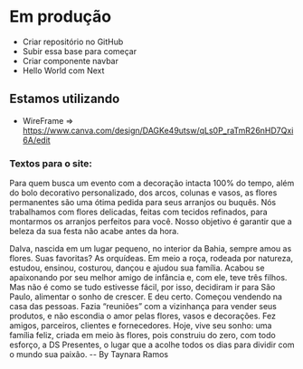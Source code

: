 # Em produção
- Criar repositório no GitHub
- Subir essa base para começar
- Criar componente navbar
- Hello World com Next


## Estamos utilizando
- WireFrame => https://www.canva.com/design/DAGKe49utsw/qLs0P_raTmR26nHD7Qxi6A/edit


### Textos para o site:
Para quem busca um evento com a decoração intacta 100% do tempo, além do bolo decorativo personalizado, dos arcos, colunas e vasos, as flores permanentes são uma ótima pedida para seus arranjos ou buquês. 
Nós trabalhamos com flores delicadas, feitas com tecidos refinados, para montarmos os arranjos perfeitos para você. Nosso objetivo é garantir que a beleza da sua festa não acabe antes da hora.


Dalva, nascida em um lugar pequeno, no interior da Bahia, sempre amou as flores. Suas favoritas? As orquídeas. Em meio a roça, rodeada por natureza, estudou, ensinou, costurou, dançou e ajudou sua família. 
Acabou se apaixonando por seu melhor amigo de infância e, com ele, teve três filhos. Mas não é como se tudo estivesse fácil, por isso, decidiram ir para São Paulo, alimentar o sonho de crescer. 
E deu certo. 
Começou vendendo na casa das pessoas. Fazia “reuniões” com a vizinhança para vender seus produtos, e não escondia o amor pelas flores, vasos e decorações. 
Fez amigos, parceiros, clientes e fornecedores. 
Hoje, vive seu sonho: uma família feliz, criada em meio às flores, pois construiu do zero, com todo esforço, a DS Presentes, o lugar que a acolhe todos os dias para dividir com o mundo sua paixão.
-- By Taynara Ramos